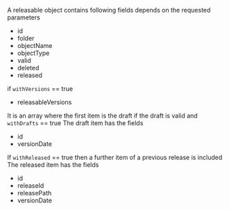 A releasable object contains following fields depends on the requested parameters

* id
* folder
* objectName
* objectType
* valid
* deleted
* released

if ``withVersions`` == true

* releasableVersions 

It is an array where the first item is the draft if the draft is valid and ``withDrafts`` == true
The draft item has the fields
  
  * id
  * versionDate

If ``withReleased`` == true then a further item of a previous release is included
The released item has the fields

  * id
  * releaseId
  * releasePath
  * versionDate